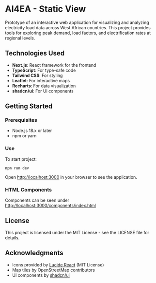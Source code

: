 # AI4EA - Static View

Prototype of an interactive web application for visualizing and analyzing electricity load data across West African countries. This project provides tools for exploring peak demand, load factors, and electrification rates at regional levels.

## Technologies Used

- **Next.js**: React framework for the frontend
- **TypeScript**: For type-safe code
- **Tailwind CSS**: For styling
- **Leaflet**: For interactive maps
- **Recharts**: For data visualization
- **shadcn/ui**: For UI components

## Getting Started

### Prerequisites

- Node.js 18.x or later
- npm or yarn

### Use

To start project:

`npm run dev`

Open [http://localhost:3000](http://localhost:3000) in your browser to see the application.

### HTML Components

Components can be seen under [http://localhost:3000/components/index.html](http://localhost:3000/components/index.html)

## License

This project is licensed under the MIT License - see the LICENSE file for details.

## Acknowledgments

- Icons provided by [Lucide React](https://lucide.dev/) (MIT License)
- Map tiles by OpenStreetMap contributors
- UI components by [shadcn/ui](https://ui.shadcn.com/)
